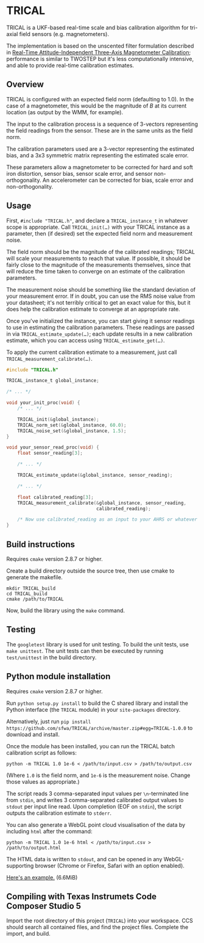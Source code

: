 # TRICAL

TRICAL is a UKF-based real-time scale and bias calibration algorithm for
tri-axial field sensors (e.g. magnetometers).

The implementation is based on the unscented filter formulation described in
[Real-Time Attitude-Independent Three-Axis Magnetometer Calibration][1];
performance is similar to TWOSTEP but it's less computationally intensive, and
able to provide real-time calibration estimates.

[1]: http://www.acsu.buffalo.edu/~johnc/mag_cal05.pdf


## Overview

TRICAL is configured with an expected field norm (defaulting to 1.0). In the
case of a magnetometer, this would be the magnitude of _B_ at its current
location (as output by the WMM, for example).

The input to the calibration process is a sequence of 3-vectors representing
the field readings from the sensor. These are in the same units as the field
norm.

The calibration parameters used are a 3-vector representing the estimated
bias, and a 3x3 symmetric matrix representing the estimated scale error.

These parameters allow a magnetometer to be corrected for hard and soft iron
distortion, sensor bias, sensor scale error, and sensor non-orthogonality. An
accelerometer can be corrected for bias, scale error and non-orthogonality.

## Usage

First, `#include "TRICAL.h"`, and declare a `TRICAL_instance_t` in whatever
scope is appropriate. Call `TRICAL_init(…)` with your TRICAL instance as a
parameter, then (if desired) set the expected field norm and measurement
noise.

The field norm should be the magnitude of the calibrated readings; TRICAL will
scale your measurements to reach that value. If possible, it should be fairly
close to the magnitude of the measurements themselves, since that will reduce
the time taken to converge on an estimate of the calibration parameters.

The measurement noise should be something like the standard deviation of your
measurement error. If in doubt, you can use the RMS noise value from your
datasheet; it's not terribly critical to get an exact value for this, but it
does help the calibration estimate to converge at an appropriate rate.

Once you've initialized the instance, you can start giving it sensor readings
to use in estimating the calibration parameters. These readings are passed in
via `TRICAL_estimate_update(…)`; each update results in a new calibration
estimate, which you can access using `TRICAL_estimate_get(…)`.

To apply the current calibration estimate to a measurement, just call
`TRICAL_measurement_calibrate(…)`.

```c
#include "TRICAL.h"

TRICAL_instance_t global_instance;

/* ... */

void your_init_proc(void) {
    /* ... */

    TRICAL_init(&global_instance);
    TRICAL_norm_set(&global_instance, 60.0);
    TRICAL_noise_set(&global_instance, 1.5);
}

void your_sensor_read_proc(void) {
    float sensor_reading[3];

    /* ... */

    TRICAL_estimate_update(&global_instance, sensor_reading);

    /* ... */

    float calibrated_reading[3];
    TRICAL_measurement_calibrate(&global_instance, sensor_reading,
                                 calibrated_reading);

    /* Now use calibrated_reading as an input to your AHRS or whatever */
}
```

## Build instructions

Requires `cmake` version 2.8.7 or higher.

Create a build directory outside the source tree, then use cmake to generate
the makefile.

```
mkdir TRICAL_build
cd TRICAL_build
cmake /path/to/TRICAL
```

Now, build the library using the `make` command.


## Testing

The `googletest` library is used for unit testing. To build the unit tests,
use `make unittest`. The unit tests can then be executed by running
`test/unittest` in the build directory.


## Python module installation

Requires `cmake` version 2.8.7 or higher.

Run `python setup.py install` to build the C shared library and install the
Python interface (the `TRICAL` module) in your `site-packages` directory.

Alternatively, just run `pip install https://github.com/sfwa/TRICAL/archive/master.zip#egg=TRICAL-1.0.0`
to download and install.

Once the module has been installed, you can run the TRICAL batch calibration
script as follows:

```
python -m TRICAL 1.0 1e-6 < /path/to/input.csv > /path/to/output.csv
```

(Where `1.0` is the field norm, and `1e-6` is the measurement noise. Change
those values as appropriate.)

The script reads 3 comma-separated input values per `\n`-terminated line from
`stdin`, and writes 3 comma-separated calibrated output values to `stdout` per
input line read. Upon completion (EOF on `stdin`), the script outputs the
calibration estimate to `stderr`.

You can also generate a WebGL point cloud visualisation of the data by
including `html` after the command:

```
python -m TRICAL 1.0 1e-6 html < /path/to/input.csv > /path/to/output.html
```

The HTML data is written to `stdout`, and can be opened in any
WebGL-supporting browser (Chrome or Firefox, Safari with an option enabled).

[Here's an example.](http://au.tono.my/log/trical-visualisation.html) (6.6MiB)


## Compiling with Texas Instrumets Code Composer Studio 5

Import the root directory of this project (`TRICAL`) into your workspace. CCS
should search all contained files, and find the project files. Complete the
import, and build.
